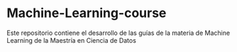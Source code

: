 # Machine-Learning-course
Este repositorio contiene el desarrollo de las guías de la materia de Machine Learning de la Maestría en Ciencia de Datos
